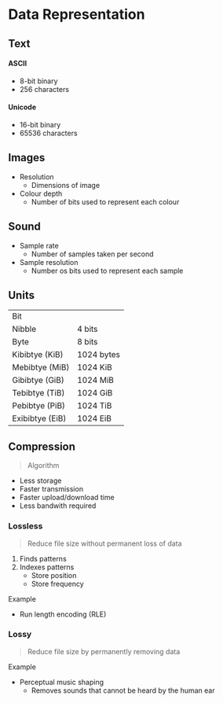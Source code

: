 # Data Representation

## Text

#### ASCII

- 8-bit binary
- 256 characters

#### Unicode

- 16-bit binary
- 65536 characters

## Images

- Resolution
    - Dimensions of image
- Colour depth
    - Number of bits used to represent each colour

## Sound

- Sample rate
    - Number of samples taken per second
- Sample resolution
    - Number os bits used to represent each sample

## Units

|                 |            |
| --------------- | ---------- |
| Bit             |            |
| Nibble          | 4 bits     |
| Byte            | 8 bits     |
| Kibibtye (KiB)  | 1024 bytes |
| Mebibtye (MiB)  | 1024 KiB   |
| Gibibtye (GiB)  | 1024 MiB   |
| Tebibtye (TiB)  | 1024 GiB   |
| Pebibtye (PiB)  | 1024 TiB   |
| Exibibtye (EiB) | 1024 EiB   |

## Compression

> Algorithm

- Less storage
- Faster transmission
- Faster upload/download time
- Less bandwith required

### Lossless

> Reduce file size without permanent loss of data

1. Finds patterns
2. Indexes patterns
    - Store position
    - Store frequency

<p></p>
Example

- Run length encoding (RLE)

### Lossy

> Reduce file size by permanently removing data

<p></p>
Example

- Perceptual music shaping
    - Removes sounds that cannot be heard by the human ear
